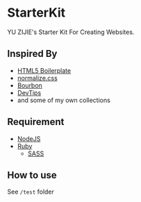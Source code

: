 # StarterKit

YU ZIJIE's Starter Kit For Creating Websites.

## Inspired By

* [HTML5 Boilerplate][1]
* [normalize.css][2]
* [Bourbon][3]
* [DevTips][7]
* and some of my own collections

## Requirement

* [NodeJS][4]
* [Ruby][5]
  * [SASS][6]

## How to use

See `/test` folder

[1]: https://html5boilerplate.com
[2]: http://necolas.github.io/normalize.css
[3]: http://bourbon.io
[4]: https://nodejs.org
[5]: https://www.ruby-lang.org
[6]: http://sass-lang.com
[7]: http://devtipsstarterkit.com

